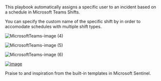 This playbook automatically assigns a specific user to an incident based on a schedule in Microsoft Teams Shifts.

You can specify the custom name of the specific shift by in order to accomodate schedules with multiple shift types.

![MicrosoftTeams-image (4)](https://user-images.githubusercontent.com/71527532/221388403-6eedec40-fd2c-41ab-981f-bac1a8f9575f.png)

![MicrosoftTeams-image (5)](https://user-images.githubusercontent.com/71527532/221388407-cc369357-f138-4b3b-963e-592819858c90.png)

![MicrosoftTeams-image (6)](https://user-images.githubusercontent.com/71527532/221388409-a5778886-f3b6-4210-9924-dfca2330985f.png)


[![image](https://user-images.githubusercontent.com/71527532/221388116-3dfff954-fe6a-47ed-af08-13d7d4486c7b.png)](https://portal.azure.com/#create/Microsoft.Template/uri/[https://raw.githubusercontent.com/Sp0kane/MicrosoftSentinel/main/Playbooks/updatetrigger-notifyOwner/azuredeploy.json)


Praise to and inspiration from the built-in templates in Microsoft Sentinel.
